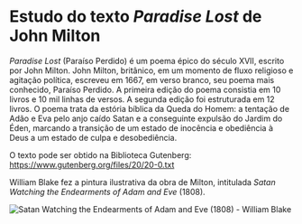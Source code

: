 # Estudo do texto *Paradise Lost* de John Milton

*Paradise Lost* (Paraíso Perdido) é um poema épico do século XVII, escrito por John Milton.
John Milton, britânico, em um momento de fluxo religioso e agitação política, escreveu em 1667,
em verso branco, seu poema mais conhecido, Paraíso Perdido.
A primeira edição do poema consistia em 10 livros e 10 mil linhas de versos. A segunda edição
foi estruturada em 12 livros. O poema trata da estória bíblica da Queda do Homem: a tentação de 
Adão e Eva pelo anjo caído Satan e a conseguinte expulsão do Jardim do Éden, marcando a 
transição de um estado de inocência e obediência à Deus a um estado de culpa e desobediência.

O texto pode ser obtido na Biblioteca Gutenberg:
https://www.gutenberg.org/files/20/20-0.txt

William Blake fez a pintura ilustrativa da obra de Milton, intitulada *Satan Watching the Endearments of Adam and Eve* (1808).

![Satan Watching the Endearments of Adam and Eve (1808) - William Blake](https://upload.wikimedia.org/wikipedia/commons/b/ba/But536.1.4.wc.100.jpg)

